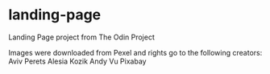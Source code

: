 # landing-page
Landing Page project from The Odin Project

Images were downloaded from Pexel and rights go to the following creators:
Aviv Perets
Alesia Kozik
Andy Vu
Pixabay
